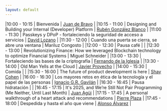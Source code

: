```yaml
---
layout: default
---
```


<div id="agenda">
</div>

|10:00 - 10:15 | Bienvenida | [Juan de Bravo](speakers/juan_de_bravo) | 
|10:15 - 11:00 | Designing and Building your Internal (Developer) Platform | [Rubén González Blanco](speakers/ruben_gonzalez) | 
|11:00 - 11:30 | Passkeys y DPoP - fortaleciendo la seguridad de acceso a servicios | [David Lozano](speakers/david_lozano) | 
|11:30 - 12:00 | Cuando una puerta se cierra, se abre una ventana | Mariluz Congosto | 
|12:00 - 12:30 | Pausa café |  | 
|12:30 - 13:00 | Revolutionizing Finance: How we leveraged Blockchain technology to optimize Financial Systems | Miguel Schneider | 
|13:00 - 13:30 | Fortaleciendo las bases de la criptografía | [Fernando de la Iglesia](speakers/fernando_de_la_iglesia) | 
|13:30 - 14:00 | Old Man Yells at the Cloud | [Javier Provecho](speakers/javier_provecho_fernandez) | 
|14:00 - 15:30 | Comida |  | 
|15:30 - 16:00 | The future of product development is here | [Shay Cohen](speakers/shay_cohen) | 
|16:00 - 16:30 | Los mayores retos en ética de la tecnología y el papel de las personas | [Ignacio G.R. Gavilán](speakers/ignacio_gavilan) | 
|16:30 - 16:45 | Pausa hidratación |  | 
|16:45 - 17:15 | It's 2025, and We’re Still Not Pair Programming (Me Neither, Until Last Month) | [Juan Agüi](speakers/juan_agui.md) | 
|17:15 - 17:45 | A personal walkthrough of a heart attack and recommendations | [Pierre Plaza](speakers/pierre_plaza) | 
|17:45 - 18:00 | Despedida y hasta el año que viene | [Alonso Álvarez](speaker/alonso_alvarez) | 


